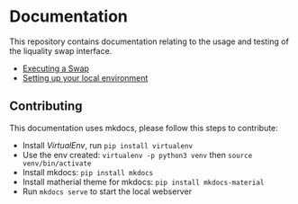 # Documentation

This repository contains documentation relating to the usage and testing of the liquality swap interface. 

* [Executing a Swap](_posts/2019-01-15-mvp-runbook.markdown)
* [Setting up your local environment](_posts/2019-11-13-installation.md)


## Contributing
This documentation uses mkdocs, please follow this steps to contribute:

* Install *VirtualEnv*, run `pip install virtualenv` 
* Use the env created: `virtualenv -p python3 venv` then `source venv/bin/activate`
* Install mkdocs: `pip install mkdocs`
* Install matherial theme for mkdocs: `pip install mkdocs-material`
* Run `mkdocs serve` to start the local webserver